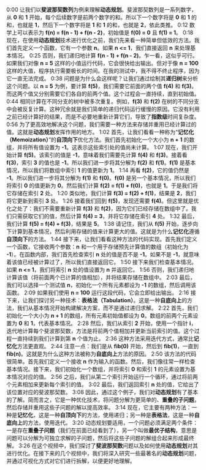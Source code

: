 0:00
让我们以**斐波那契数列**为例来理解**动态规划**。斐波那契数列是一系列数字，从 **0** 和 **1** 开始，每个后续数字是前两个数字的和。所以下一个数字将是 **0** 和 **1** 的和，也就是 **1**，然后下一个数字将是 **1** 和 **1** 的和，也就是 **2**，依此类推。
0:12
数学上可以表示为 **f(n) = f(n - 1) + f(n - 2)**，初始值是 **f(0) = 0** 且 **f(1) = 1**。
0:18
现在，在使用**动态规划**技术进行优化之前，我们先来看一种简单但低效的方法。我们首先定义一个函数，它有一个参数 **n**。如果 **n <= 1**，我们直接返回 **n** 来处理基本情况。
0:25
否则，我们递归地计算 **f(n - 1) + f(n - 2)**。乍一看，这似乎可行。如果我们对像 **n = 5** 这样的小值运行代码，它会很快给出输出。但对于像 **n = 100** 这样的大值，程序执行需要极长的时间。在我的测试中，我不得不终止程序，因为它一直无法完成。
0:38
问题是为什么会这样呢？让我们通过绘制其**递归树**来分析这个问题。以 **n = 5** 为例，要计算 **f(5)**，我们需要它前面的两个值 **f(4)** 和 **f(3)**。而这两个值又分别需要它们各自的前两个值。这个过程会一直持续，直到初始值。
0:44
相同计算在不同分支的树中被多次重复。例如，**f(3)** 和 **f(2)** 在树的不同分支中会被反复计算。这种冗余就是我们简单的递归代码运行缓慢的原因。它没有利用之前已经计算好的结果，而是不必要地重新计算它们，导致了**指数级**时间复杂度。
0:56
为了更高效地解决这个问题，我们需要一种方法来存储并重用已经计算过的值。这就是**动态规划**发挥作用的地方。
1:02
首先，让我们看看一种称为“**记忆化（Memoization）**”的**自顶向下**优化方法。我们首先初始化一个大小为 **n + 1** 的数组，并将所有值设置为 **-1**。这表示这些索引处的值尚未计算。
1:07
现在，我们开始计算 **f(5)**。该索引的值是 **-1**，意味着我们需要先计算 **f(4)** 和 **f(3)**。接着看 **f(3)**，索引 **3** 的值也是 **-1**。所以我们进一步将其分解为 **f(2)** 和 **f(1)**。**f(1)** 是基本情况，所以我们将数组中索引 **1** 的值更新为 **1**。
1:14
再看 **f(2)**，它的值仍然是 **-1**。所以我们进一步将其分解为 **f(1)** 和 **f(0)**。**f(0)** 是另一个基本情况，所以我们将索引 **0** 的值更新为 **0**。然后我们计算 **f(2) = f(1) + f(0)**，也就是 **1**。于是我们将它存储在索引 **2** 处。
1:20
类似地，我们计算 **f(3) = f(2) + f(1)**，结果是 **2**，我们将它更新到索引 **3** 处。
1:26
接着我们回到 **f(5)**，发现还需要 **f(4)**。但这里就是优化之处了：我们不需要重新计算 **f(3)** 和 **f(2)**，因为它们已经存储在数组中了。我们只需获取它们的值，然后计算 **f(4) = 3**，并将它存储在索引 **4** 处。
1:32
最后，我们计算 **f(5) = f(4) + f(3)**，结果是 **5**。
1:38
请记住，我们从 **f(5)** 开始，逐步向下计算到基本情况，然后利用存储的值来计算更大的值。这就是为什么**记忆化**遵循**自顶向下**的方法。
1:44
接下来，让我们看看这种方法的代码实现。首先我们定义一个函数，它接收两个参数：**n** 和一个用于存储预先计算值的数组（初始化为 **-1**）。在函数内部，我们首先检查索引 **n** 处的值是否不是 **-1**。如果不是 **-1**，就意味着该值已经被计算过了，所以我们直接返回它。
1:50
接下来我们检查基本情况。如果 **n <= 1**，我们将索引 **n** 处的值设置为 **n** 并返回它。
1:56
否则，我们递归地计算该值（将前面两个已计算的值相加），并将结果存储在数组中。
2:03
最后，我们可以选择一个测试值 **n**，初始化一个所有元素都设为 **-1** 的数组，然后调用该函数。
2:09
如果我们使用 **n = 100** 运行这段代码，它会立即给出输出。
2:16
接下来，让我们探讨另一种技术：**表格法（Tabulation）**。这是一种**自底向上**的方法，我们从基本情况开始构建解决方案，而不是通过递归求解。
2:22
首先，我们初始化一个大小为 **n + 1** 的数组，所有元素初始值都设为 **0**。数组的前两个元素设置为 **0** 和 **1**，代表基本情况。
2:28
然后，我们从索引 **2** 开始，使用一个指针 **i**，迭代地计算每个斐波那契数，方法是将前两个值相加并更新当前索引的值。这个过程一直持续到我们计算到第 **n** 个值为止。
2:36
这种方法采用迭代方式，通常比**记忆化**方法更直观。
2:44
注意一点：我们是从 **fib(0)** 开始，然后到 **fib(1)**，一直到 **fib(n)**。这就是为什么这种方法被称为**自底向上**方法的原因。
2:50
该方法的代码很简单。首先我们定义一个接收 **n** 作为输入的函数。然后，我们像往常一样检查基本情况。接下来，我们初始化一个数组，并将索引 **0** 和索引 **1** 的元素设置为基本情况对应的值。
2:56
之后，我们从第二个索引开始运行一个循环，通过将前两个元素相加来更新每个索引的值。
3:02
最后，我们返回索引 **n** 处的值，它给出了该位置对应的斐波那契数。
3:08
因此，通过这个例子，我们对**动态规划**有了基本的了解。简而言之，它是一种优化技术，将问题分解为更简单的、**重叠的子问题**，然后存储并重用这些子问题的解以提高效率。
3:14
现在，它主要有两种方法：一种是**记忆化**，这是一种**自顶向下**的方法，使用递归；另一种是**表格法**，这是一种**自底向上**的方法，使用迭代。
3:20
动态规划要适用，一个问题必须满足两个条件：一是存在**重叠子问题**（我们在前面已经看到了），另一个叫做**最优子结构**，意思是问题可以分解为可独立求解的子问题，然后将这些子问题的解组合起来形成最终解。
3:26
在这个视频中，我们探讨了**斐波那契数**问题以及如何使用**动态规划**对其进行优化。在接下来的几个视频中，我们将深入研究一些最著名的**动态规划**问题，并通过可视化方式对它们进行拆解，以便更好地理解。